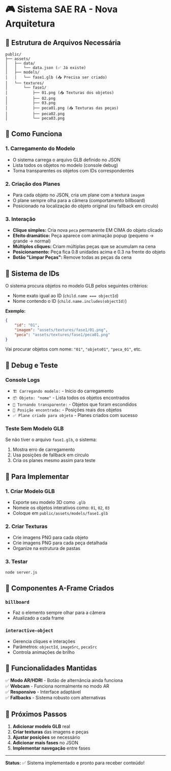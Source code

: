 # 🎮 Sistema SAE RA - Nova Arquitetura

## 📁 Estrutura de Arquivos Necessária

```
public/
├── assets/
│   ├── data/
│   │   └── data.json (✅ Já existe)
│   ├── models/
│   │   └── fase1.glb (📥 Precisa ser criado)
│   └── textures/
│       └── fase1/
│           ├── 01.png (📥 Texturas dos objetos)
│           ├── 02.png
│           ├── 03.png
│           ├── peca01.png (📥 Texturas das peças)
│           ├── peca02.png
│           └── peca03.png
```

## 🔧 Como Funciona

### 1. **Carregamento do Modelo**
- O sistema carrega o arquivo GLB definido no JSON
- Lista todos os objetos no modelo (console debug)
- Torna transparentes os objetos com IDs correspondentes

### 2. **Criação dos Planes**
- Para cada objeto no JSON, cria um plane com a textura `imagem`
- O plane sempre olha para a câmera (comportamento billboard)
- Posicionado na localização do objeto original (ou fallback em círculo)

### 3. **Interação**
- **Clique simples:** Cria nova `peca` permanente EM CIMA do objeto clicado
- **Efeito dramático:** Peça aparece com animação popup (pequeno → grande → normal)
- **Múltiplos cliques:** Criam múltiplas peças que se acumulam na cena
- **Posicionamento:** Peça fica 0.8 unidades acima e 0.3 na frente do objeto
- **Botão "Limpar Peças":** Remove todas as peças da cena

## 🎯 Sistema de IDs

O sistema procura objetos no modelo GLB pelos seguintes critérios:
- Nome exato igual ao ID (`child.name === objectId`)
- Nome contendo o ID (`child.name.includes(objectId)`)

**Exemplo:**
```json
{
    "id": "01",
    "imagem": "assets/textures/fase1/01.png",
    "peca": "assets/textures/fase1/peca01.png"
}
```

Vai procurar objetos com nome: `"01"`, `"objeto01"`, `"peca_01"`, etc.

## 🐛 Debug e Teste

### **Console Logs**
- `🏗️ Carregando modelo:` - Início do carregamento
- `📦 Objeto: "nome"` - Lista todos os objetos encontrados
- `👻 Tornando transparente:` - Objetos que foram escondidos
- `📍 Posição encontrada:` - Posições reais dos objetos
- `✅ Plane criado para objeto` - Planes criados com sucesso

### **Teste Sem Modelo GLB**
Se não tiver o arquivo `fase1.glb`, o sistema:
1. Mostra erro de carregamento
2. Usa posições de fallback em círculo
3. Cria os planes mesmo assim para teste

## 🚀 Para Implementar

### **1. Criar Modelo GLB**
- Exporte seu modelo 3D como `.glb`
- Nomeie os objetos interativos como: `01`, `02`, `03`
- Coloque em `public/assets/models/fase1.glb`

### **2. Criar Texturas**
- Crie imagens PNG para cada objeto
- Crie imagens PNG para cada peça detalhada
- Organize na estrutura de pastas

### **3. Testar**
```bash
node server.js
```

## 🎨 Componentes A-Frame Criados

### **`billboard`**
- Faz o elemento sempre olhar para a câmera
- Atualizado a cada frame

### **`interactive-object`**
- Gerencia cliques e interações
- Parâmetros: `objectId`, `imageSrc`, `pecaSrc`
- Controla animações de brilho

## 🔄 Funcionalidades Mantidas

✅ **Modo AR/HDRI** - Botão de alternância ainda funciona  
✅ **Webcam** - Funciona normalmente no modo AR  
✅ **Responsivo** - Interface adaptável  
✅ **Fallbacks** - Sistema robusto com alternativas  

## 📝 Próximos Passos

1. **Adicionar modelo GLB** real
2. **Criar texturas** das imagens e peças
3. **Ajustar posições** se necessário
4. **Adicionar mais fases** no JSON
5. **Implementar navegação** entre fases

---

**Status:** ✅ Sistema implementado e pronto para receber conteúdo! 